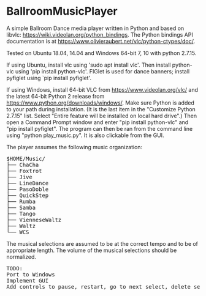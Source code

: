 # BallroomMusicPlayer

A simple Ballroom Dance media player written in Python and based on
libvlc: https://wiki.videolan.org/python_bindings.  The Python
bindings API documentation is at
https://www.olivieraubert.net/vlc/python-ctypes/doc/.

Tested on Ubuntu 18.04, 14.04 and Windows 64-bit 7, 10 with python 2.7.15.

If using Ubuntu, install vlc using 'sudo apt install vlc'.  Then
install python-vlc using 'pip install python-vlc'.  FIGlet is used for
dance banners; install pyfiglet using `pip install pyfiglet'.

If using Windows, install 64-bit VLC from
https://www.videolan.org/vlc/ and the latest 64-bit Python 2 release
from https://www.python.org/downloads/windows/.  Make sure Python is
added to your path during installation. (It is the last item in the
"Customize Python 2.7.15" list. Select "Entire feature will be
installed on local hard drive".) Then open a Command Prompt window and
enter "pip install python-vlc" and "pip install pyfiglet".  The
program can then be ran from the command line using "python
play_music.py".  It is also clickable from the GUI.

The player assumes the following music organization:
<pre>
$HOME/Music/
├── ChaCha
├── Foxtrot
├── Jive
├── LineDance
├── PasoDoble
├── QuickStep
├── Rumba
├── Samba
├── Tango
├── VienneseWaltz
├── Waltz
└── WCS
</pre>

The musical selections are assumed to be at the correct tempo and to
be of appropriate length.  The volume of the musical selections should
be normalized.

<pre>
TODO:
Port to Windows
Implement GUI
Add controls to pause, restart, go to next select, delete selection, quit, etc.
</pre>
